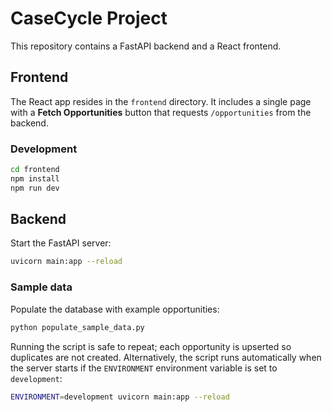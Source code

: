 # CaseCycle Project

This repository contains a FastAPI backend and a React frontend.

## Frontend

The React app resides in the `frontend` directory. It includes a single page with a **Fetch Opportunities** button that requests `/opportunities` from the backend.

### Development

```bash
cd frontend
npm install
npm run dev
```

## Backend

Start the FastAPI server:

```bash
uvicorn main:app --reload
```

### Sample data

Populate the database with example opportunities:

```bash
python populate_sample_data.py
```

Running the script is safe to repeat; each opportunity is upserted so duplicates
are not created. Alternatively, the script runs automatically when the server
starts if the ``ENVIRONMENT`` environment variable is set to ``development``:

```bash
ENVIRONMENT=development uvicorn main:app --reload
```
